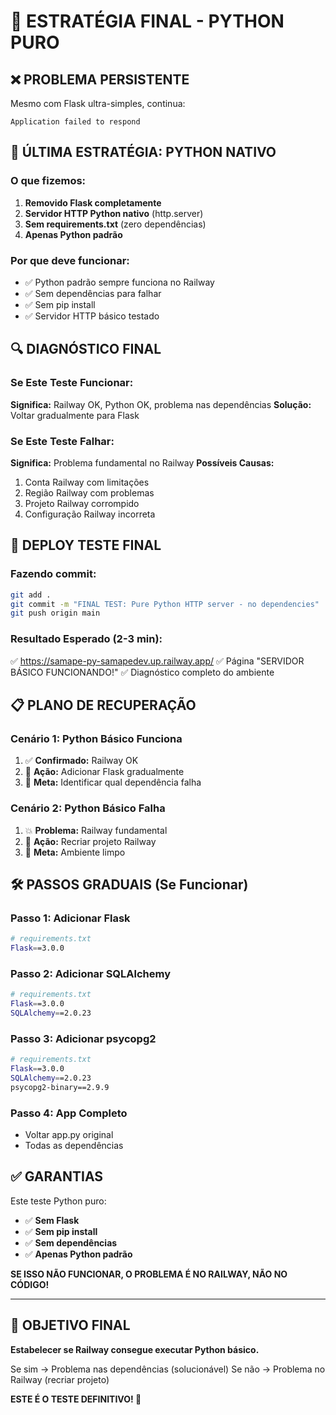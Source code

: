 # 🚨 ESTRATÉGIA FINAL - PYTHON PURO

## ❌ PROBLEMA PERSISTENTE
Mesmo com Flask ultra-simples, continua:
```
Application failed to respond
```

## 🎯 ÚLTIMA ESTRATÉGIA: PYTHON NATIVO

### O que fizemos:
1. **Removido Flask completamente**
2. **Servidor HTTP Python nativo** (http.server)
3. **Sem requirements.txt** (zero dependências)
4. **Apenas Python padrão**

### Por que deve funcionar:
- ✅ Python padrão sempre funciona no Railway
- ✅ Sem dependências para falhar
- ✅ Sem pip install
- ✅ Servidor HTTP básico testado

## 🔍 DIAGNÓSTICO FINAL

### Se Este Teste Funcionar:
**Significa:** Railway OK, Python OK, problema nas dependências
**Solução:** Voltar gradualmente para Flask

### Se Este Teste Falhar:
**Significa:** Problema fundamental no Railway
**Possíveis Causas:**
1. Conta Railway com limitações
2. Região Railway com problemas  
3. Projeto Railway corrompido
4. Configuração Railway incorreta

## 🚀 DEPLOY TESTE FINAL

### Fazendo commit:
```bash
git add .
git commit -m "FINAL TEST: Pure Python HTTP server - no dependencies"
git push origin main
```

### Resultado Esperado (2-3 min):
✅ https://samape-py-samapedev.up.railway.app/
✅ Página "SERVIDOR BÁSICO FUNCIONANDO!"
✅ Diagnóstico completo do ambiente

## 📋 PLANO DE RECUPERAÇÃO

### Cenário 1: Python Básico Funciona
1. ✅ **Confirmado:** Railway OK
2. 🔧 **Ação:** Adicionar Flask gradualmente
3. 🎯 **Meta:** Identificar qual dependência falha

### Cenário 2: Python Básico Falha
1. 💥 **Problema:** Railway fundamental
2. 🔧 **Ação:** Recriar projeto Railway
3. 🎯 **Meta:** Ambiente limpo

## 🛠️ PASSOS GRADUAIS (Se Funcionar)

### Passo 1: Adicionar Flask
```bash
# requirements.txt
Flask==3.0.0
```

### Passo 2: Adicionar SQLAlchemy
```bash
# requirements.txt  
Flask==3.0.0
SQLAlchemy==2.0.23
```

### Passo 3: Adicionar psycopg2
```bash
# requirements.txt
Flask==3.0.0
SQLAlchemy==2.0.23
psycopg2-binary==2.9.9
```

### Passo 4: App Completo
- Voltar app.py original
- Todas as dependências

## ✅ GARANTIAS

Este teste Python puro:
- ✅ **Sem Flask**
- ✅ **Sem pip install**
- ✅ **Sem dependências**
- ✅ **Apenas Python padrão**

**SE ISSO NÃO FUNCIONAR, O PROBLEMA É NO RAILWAY, NÃO NO CÓDIGO!**

---

## 🎯 OBJETIVO FINAL

**Estabelecer se Railway consegue executar Python básico.**

Se sim → Problema nas dependências (solucionável)
Se não → Problema no Railway (recriar projeto)

**ESTE É O TESTE DEFINITIVO! 🚀**
